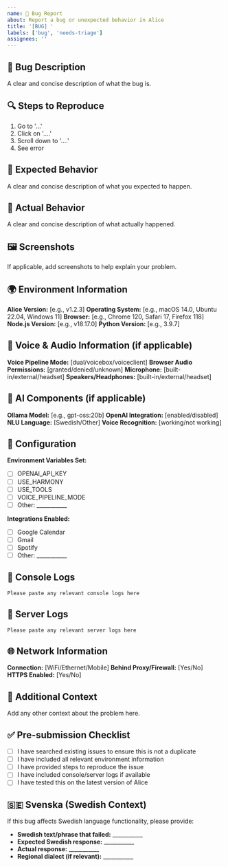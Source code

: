 ```yaml
---
name: 🐛 Bug Report
about: Report a bug or unexpected behavior in Alice
title: '[BUG] '
labels: ['bug', 'needs-triage']
assignees: ''
---
```


## 🐛 Bug Description
A clear and concise description of what the bug is.

## 🔍 Steps to Reproduce
1. Go to '...'
2. Click on '....'
3. Scroll down to '....'
4. See error

## 💭 Expected Behavior
A clear and concise description of what you expected to happen.

## 📱 Actual Behavior
A clear and concise description of what actually happened.

## 🖼️ Screenshots
If applicable, add screenshots to help explain your problem.

## 🌍 Environment Information
**Alice Version:** [e.g., v1.2.3]
**Operating System:** [e.g., macOS 14.0, Ubuntu 22.04, Windows 11]
**Browser:** [e.g., Chrome 120, Safari 17, Firefox 118]
**Node.js Version:** [e.g., v18.17.0]
**Python Version:** [e.g., 3.9.7]

## 🎤 Voice & Audio Information (if applicable)
**Voice Pipeline Mode:** [dual/voicebox/voiceclient]
**Browser Audio Permissions:** [granted/denied/unknown]
**Microphone:** [built-in/external/headset]
**Speakers/Headphones:** [built-in/external/headset]

## 🧠 AI Components (if applicable)
**Ollama Model:** [e.g., gpt-oss:20b]
**OpenAI Integration:** [enabled/disabled]
**NLU Language:** [Swedish/Other]
**Voice Recognition:** [working/not working]

## 🔧 Configuration
**Environment Variables Set:**
- [ ] OPENAI_API_KEY
- [ ] USE_HARMONY
- [ ] USE_TOOLS
- [ ] VOICE_PIPELINE_MODE
- [ ] Other: ___________

**Integrations Enabled:**
- [ ] Google Calendar
- [ ] Gmail
- [ ] Spotify
- [ ] Other: ___________

## 📝 Console Logs
```
Please paste any relevant console logs here
```

## 🔧 Server Logs
```
Please paste any relevant server logs here
```

## 🌐 Network Information
**Connection:** [WiFi/Ethernet/Mobile]
**Behind Proxy/Firewall:** [Yes/No]
**HTTPS Enabled:** [Yes/No]

## 📱 Additional Context
Add any other context about the problem here.

## ✅ Pre-submission Checklist
- [ ] I have searched existing issues to ensure this is not a duplicate
- [ ] I have included all relevant environment information
- [ ] I have provided steps to reproduce the issue
- [ ] I have included console/server logs if available
- [ ] I have tested this on the latest version of Alice

## 🇸🇪 Svenska (Swedish Context)
If this bug affects Swedish language functionality, please provide:
- **Swedish text/phrase that failed:** ___________
- **Expected Swedish response:** ___________
- **Actual response:** ___________
- **Regional dialect (if relevant):** ___________